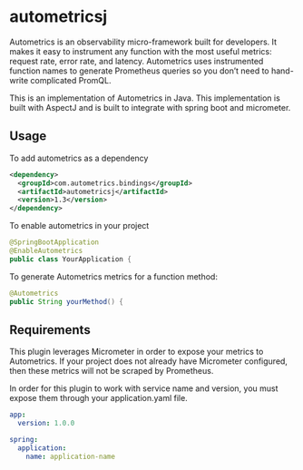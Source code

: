 # autometricsj

Autometrics is an observability micro-framework built for developers. It makes it easy to instrument any function with the most useful metrics: request rate, error rate, and latency. Autometrics uses instrumented function names to generate Prometheus queries so you don’t need to hand-write complicated PromQL.

This is an implementation of Autometrics in Java. This implementation is built with AspectJ and is built to integrate with spring boot and micrometer.

## Usage
To add autometrics as a dependency
```xml
<dependency>
  <groupId>com.autometrics.bindings</groupId>
  <artifactId>autometricsj</artifactId>
  <version>1.3</version>
</dependency>
```

To enable autometrics in your project
```java
@SpringBootApplication
@EnableAutometrics
public class YourApplication {
```

To generate Autometrics metrics for a function method:
```java
@Autometrics
public String yourMethod() {
```

## Requirements
This plugin leverages Micrometer in order to expose your metrics to Autometrics. If your project does not already 
have Micrometer configured, then these metrics will not be scraped by Prometheus.

In order for this plugin to work with service name and version, you must expose them through your application.yaml file.
```yaml
app:
  version: 1.0.0

spring:
  application:
    name: application-name
```
